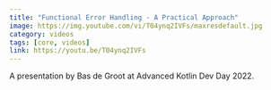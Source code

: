 ```yaml
---
title: "Functional Error Handling - A Practical Approach"
image: https://img.youtube.com/vi/T04ynq2IVFs/maxresdefault.jpg
category: videos
tags: [core, videos]
link: https://youtu.be/T04ynq2IVFs
---
```

A presentation by Bas de Groot at Advanced Kotlin Dev Day 2022.
